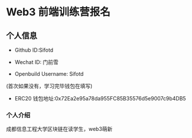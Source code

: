 # Web3 前端训练营报名

## 个人信息

* Github ID:Sifotd

* Wechat ID: 门前雪

* Openbuild Username: Sifotd

(首次如果没有，学习完毕钱包在填写)

* ERC20 钱包地址:0x72Ea2e95a78da955FC85B35576d5e9007c9b4DB5

### 个人介绍

成都信息工程大学区块链在读学生，web3萌新
